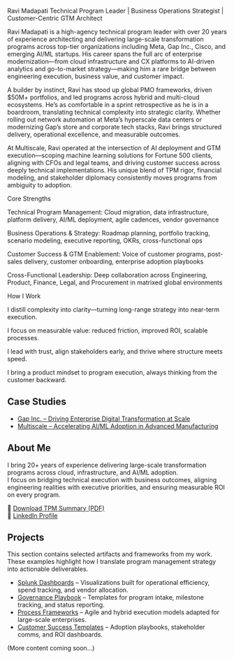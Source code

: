 Ravi Madapati
Technical Program Leader | Business Operations Strategist | Customer-Centric GTM Architect

Ravi Madapati is a high-agency technical program leader with over 20 years of experience architecting and delivering large-scale transformation programs across top-tier organizations including Meta, Gap Inc., Cisco, and emerging AI/ML startups. His career spans the full arc of enterprise modernization—from cloud infrastructure and CX platforms to AI-driven analytics and go-to-market strategy—making him a rare bridge between engineering execution, business value, and customer impact.

A builder by instinct, Ravi has stood up global PMO frameworks, driven $50M+ portfolios, and led programs across hybrid and multi-cloud ecosystems. He’s as comfortable in a sprint retrospective as he is in a boardroom, translating technical complexity into strategic clarity. Whether rolling out network automation at Meta’s hyperscale data centers or modernizing Gap’s store and corporate tech stacks, Ravi brings structured delivery, operational excellence, and measurable outcomes.

At Multiscale, Ravi operated at the intersection of AI deployment and GTM execution—scoping machine learning solutions for Fortune 500 clients, aligning with CFOs and legal teams, and driving customer success across deeply technical implementations. His unique blend of TPM rigor, financial modeling, and stakeholder diplomacy consistently moves programs from ambiguity to adoption.

Core Strengths

Technical Program Management: Cloud migration, data infrastructure, platform delivery, AI/ML deployment, agile cadences, vendor governance

Business Operations & Strategy: Roadmap planning, portfolio tracking, scenario modeling, executive reporting, OKRs, cross-functional ops

Customer Success & GTM Enablement: Voice of customer programs, post-sales delivery, customer onboarding, enterprise adoption playbooks

Cross-Functional Leadership: Deep collaboration across Engineering, Product, Finance, Legal, and Procurement in matrixed global environments

How I Work

I distill complexity into clarity—turning long-range strategy into near-term execution.

I focus on measurable value: reduced friction, improved ROI, scalable processes.

I lead with trust, align stakeholders early, and thrive where structure meets speed.

I bring a product mindset to program execution, always thinking from the customer backward.

## Case Studies
- [Gap Inc. – Driving Enterprise Digital Transformation at Scale](case-studies/gap.md)  
- [Multiscale – Accelerating AI/ML Adoption in Advanced Manufacturing](case-studies/multiscale.md)  

## About Me
I bring 20+ years of experience delivering large-scale transformation programs across cloud, infrastructure, and AI/ML adoption.  
I focus on bridging technical execution with business outcomes, aligning engineering realities with executive priorities, and ensuring measurable ROI on every program.  

📄 [Download TPM Summary (PDF)](Ravi_Madapati_TPM_Summary.pdf)  
🔗 [LinkedIn Profile](https://www.linkedin.com/in/ravimadapati)  

## Projects
This section contains selected artifacts and frameworks from my work. These examples highlight how I translate program management strategy into actionable deliverables.  

- [Splunk Dashboards](projects/splunk.md) – Visualizations built for operational efficiency, spend tracking, and vendor allocation.  
- [Governance Playbook](projects/governance-playbook.md) – Templates for program intake, milestone tracking, and status reporting.  
- [Process Frameworks](projects/process-frameworks.md) – Agile and hybrid execution models adapted for large-scale enterprises.  
- [Customer Success Templates](projects/customer-success.md) – Adoption playbooks, stakeholder comms, and ROI dashboards.  
  

(More content coming soon…)  

